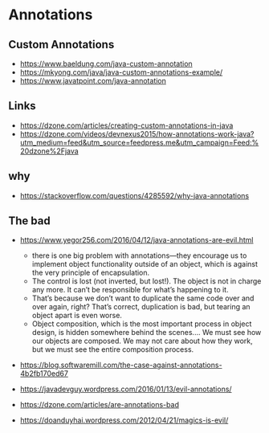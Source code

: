 # Annotations

## Custom Annotations

- https://www.baeldung.com/java-custom-annotation
- https://mkyong.com/java/java-custom-annotations-example/
- https://www.javatpoint.com/java-annotation

## Links

- https://dzone.com/articles/creating-custom-annotations-in-java
- https://dzone.com/videos/devnexus2015/how-annotations-work-java?utm_medium=feed&utm_source=feedpress.me&utm_campaign=Feed:%20dzone%2Fjava

## why

- https://stackoverflow.com/questions/4285592/why-java-annotations

## The bad

- https://www.yegor256.com/2016/04/12/java-annotations-are-evil.html

  - there is one big problem with annotations—they encourage us to implement object functionality outside of an object, which is against the very principle of encapsulation.
  - The control is lost (not inverted, but lost!). The object is not in charge any more. It can’t be responsible for what’s happening to it.
  - That’s because we don’t want to duplicate the same code over and over again, right? That’s correct, duplication is bad, but tearing an object apart is even worse.
  - Object composition, which is the most important process in object design, is hidden somewhere behind the scenes.... We must see how our objects are composed. We may not care about how they work, but we must see the entire composition process.

- https://blog.softwaremill.com/the-case-against-annotations-4b2fb170ed67
- https://javadevguy.wordpress.com/2016/01/13/evil-annotations/
- https://dzone.com/articles/are-annotations-bad
- https://doanduyhai.wordpress.com/2012/04/21/magics-is-evil/
